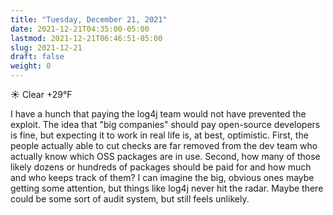```yaml
---
title: "Tuesday, December 21, 2021"
date: 2021-12-21T04:35:00-05:00
lastmod: 2021-12-21T06:46:51-05:00
slug: 2021-12-21
draft: false
weight: 0
---
```


☀️ Clear +29°F

I have a hunch that paying the log4j team would not have prevented the exploit. The idea that "big companies" should pay open-source developers is fine, but expecting it to work in real life is, at best, optimistic. First, the people actually able to cut checks are far removed from the dev team who actually know which OSS packages are in use. Second, how many of those likely dozens or hundreds of packages should be paid for and how much and who keeps track of them? I can imagine the big, obvious ones maybe getting some attention, but things like log4j never hit the radar. Maybe there could be some sort of audit system, but still feels unlikely.

[//]: # "Exported with love from a post written in Org mode"
[//]: # "- https://github.com/kaushalmodi/ox-hugo"
